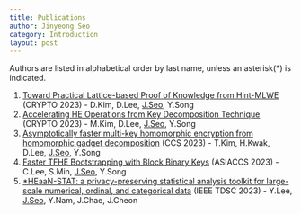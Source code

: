 ```yaml
---
title: Publications
author: Jinyeong Seo
category: Introduction
layout: post
---
```


Authors are listed in alphabetical order by last name, unless an asterisk(\*) is indicated.

1. [Toward Practical Lattice-based Proof of Knowledge from Hint-MLWE] (CRYPTO 2023) - D.Kim, D.Lee, <ins>J.Seo</ins>, Y.Song
2. [Accelerating HE Operations from Key Decomposition Technique] (CRYPTO 2023) - M.Kim, D.Lee, <ins>J.Seo</ins>, Y.Song
3. [Asymptotically faster multi-key homomorphic encryption from homomorphic gadget decomposition] (CCS 2023) - T.Kim, H.Kwak, D.Lee, <ins>J.Seo</ins>, Y.Song
4. [Faster TFHE Bootstrapping with Block Binary Keys] (ASIACCS 2023) - C.Lee, S.Min, <ins>J.Seo</ins>, Y.Song
5. [\*HEaaN-STAT: a privacy-preserving statistical analysis toolkit for large-scale numerical, ordinal, and categorical data] (IEEE TDSC 2023) - Y.Lee, <ins>J.Seo</ins>, Y.Nam, J.Chae, J.Cheon

[Toward Practical Lattice-based Proof of Knowledge from Hint-MLWE]: https://eprint.iacr.org/2023/623
[Accelerating HE Operations from Key Decomposition Technique]: https://eprint.iacr.org/2023/413
[Asymptotically faster multi-key homomorphic encryption from homomorphic gadget decomposition]: https://eprint.iacr.org/2022/347
[Faster TFHE Bootstrapping with Block Binary Keys]: https://eprint.iacr.org/2023/958
[\*HEaaN-STAT: a privacy-preserving statistical analysis toolkit for large-scale numerical, ordinal, and categorical data]: https://ieeexplore.ieee.org/abstract/document/10123977
